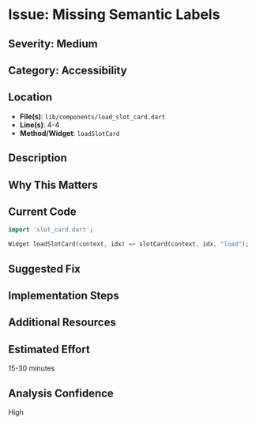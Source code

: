 # Issue: Missing Semantic Labels

## Severity: Medium

## Category: Accessibility

## Location
- **File(s)**: `lib/components/load_slot_card.dart`
- **Line(s)**: 4-4
- **Method/Widget**: `loadSlotCard`

## Description


## Why This Matters


## Current Code
```dart
import 'slot_card.dart';

Widget loadSlotCard(context, idx) => slotCard(context, idx, "load");
```

## Suggested Fix


## Implementation Steps


## Additional Resources


## Estimated Effort
15-30 minutes

## Analysis Confidence
High
